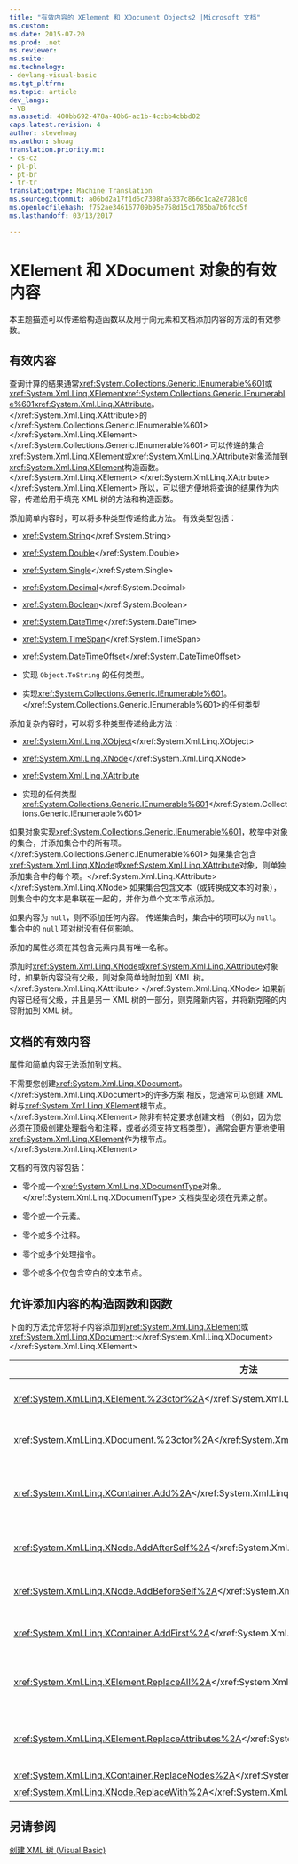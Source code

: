 ```yaml
---
title: "有效内容的 XElement 和 XDocument Objects2 |Microsoft 文档"
ms.custom: 
ms.date: 2015-07-20
ms.prod: .net
ms.reviewer: 
ms.suite: 
ms.technology:
- devlang-visual-basic
ms.tgt_pltfrm: 
ms.topic: article
dev_langs:
- VB
ms.assetid: 400bb692-478a-40b6-ac1b-4ccbb4cbbd02
caps.latest.revision: 4
author: stevehoag
ms.author: shoag
translation.priority.mt:
- cs-cz
- pl-pl
- pt-br
- tr-tr
translationtype: Machine Translation
ms.sourcegitcommit: a06bd2a17f1d6c7308fa6337c866c1ca2e7281c0
ms.openlocfilehash: f752ae346167709b95e758d15c1785ba7b6fcc5f
ms.lasthandoff: 03/13/2017

---
```

# <a name="valid-content-of-xelement-and-xdocument-objects"></a>XElement 和 XDocument 对象的有效内容
本主题描述可以传递给构造函数以及用于向元素和文档添加内容的方法的有效参数。  
  
## <a name="valid-content"></a>有效内容  
 查询计算的结果通常<xref:System.Collections.Generic.IEnumerable%601>或<xref:System.Xml.Linq.XElement><xref:System.Collections.Generic.IEnumerable%601><xref:System.Xml.Linq.XAttribute>。</xref:System.Xml.Linq.XAttribute>的</xref:System.Collections.Generic.IEnumerable%601></xref:System.Xml.Linq.XElement></xref:System.Collections.Generic.IEnumerable%601> 可以传递的集合<xref:System.Xml.Linq.XElement>或<xref:System.Xml.Linq.XAttribute>对象添加到<xref:System.Xml.Linq.XElement>构造函数。</xref:System.Xml.Linq.XElement> </xref:System.Xml.Linq.XAttribute> </xref:System.Xml.Linq.XElement> 所以，可以很方便地将查询的结果作为内容，传递给用于填充 XML 树的方法和构造函数。  
  
 添加简单内容时，可以将多种类型传递给此方法。 有效类型包括：  
  
-   <xref:System.String></xref:System.String>  
  
-   <xref:System.Double></xref:System.Double>  
  
-   <xref:System.Single></xref:System.Single>  
  
-   <xref:System.Decimal></xref:System.Decimal>  
  
-   <xref:System.Boolean></xref:System.Boolean>  
  
-   <xref:System.DateTime></xref:System.DateTime>  
  
-   <xref:System.TimeSpan></xref:System.TimeSpan>  
  
-   <xref:System.DateTimeOffset></xref:System.DateTimeOffset>  
  
-   实现 `Object.ToString` 的任何类型。  
  
-   实现<xref:System.Collections.Generic.IEnumerable%601>。</xref:System.Collections.Generic.IEnumerable%601>的任何类型  
  
 添加复杂内容时，可以将多种类型传递给此方法：  
  
-   <xref:System.Xml.Linq.XObject></xref:System.Xml.Linq.XObject>  
  
-   <xref:System.Xml.Linq.XNode></xref:System.Xml.Linq.XNode>  
  
-   <xref:System.Xml.Linq.XAttribute>  
  
-   实现的任何类型<xref:System.Collections.Generic.IEnumerable%601></xref:System.Collections.Generic.IEnumerable%601>  
  
 如果对象实现<xref:System.Collections.Generic.IEnumerable%601>，枚举中对象的集合，并添加集合中的所有项。</xref:System.Collections.Generic.IEnumerable%601> 如果集合包含<xref:System.Xml.Linq.XNode>或<xref:System.Xml.Linq.XAttribute>对象，则单独添加集合中的每个项。</xref:System.Xml.Linq.XAttribute> </xref:System.Xml.Linq.XNode> 如果集合包含文本（或转换成文本的对象），则集合中的文本是串联在一起的，并作为单个文本节点添加。  
  
 如果内容为 `null`，则不添加任何内容。 传递集合时，集合中的项可以为 `null`。 集合中的 `null` 项对树没有任何影响。  
  
 添加的属性必须在其包含元素内具有唯一名称。  
  
 添加时<xref:System.Xml.Linq.XNode>或<xref:System.Xml.Linq.XAttribute>对象时，如果新内容没有父级，则对象简单地附加到 XML 树。</xref:System.Xml.Linq.XAttribute> </xref:System.Xml.Linq.XNode> 如果新内容已经有父级，并且是另一 XML 树的一部分，则克隆新内容，并将新克隆的内容附加到 XML 树。  
  
## <a name="valid-content-for-documents"></a>文档的有效内容  
 属性和简单内容无法添加到文档。  
  
 不需要您创建<xref:System.Xml.Linq.XDocument>。</xref:System.Xml.Linq.XDocument>的许多方案 相反，您通常可以创建 XML 树与<xref:System.Xml.Linq.XElement>根节点。</xref:System.Xml.Linq.XElement> 除非有特定要求创建文档 （例如，因为您必须在顶级创建处理指令和注释，或者必须支持文档类型），通常会更方便地使用<xref:System.Xml.Linq.XElement>作为根节点。</xref:System.Xml.Linq.XElement>  
  
 文档的有效内容包括：  
  
-   零个或一个<xref:System.Xml.Linq.XDocumentType>对象。</xref:System.Xml.Linq.XDocumentType> 文档类型必须在元素之前。  
  
-   零个或一个元素。  
  
-   零个或多个注释。  
  
-   零个或多个处理指令。  
  
-   零个或多个仅包含空白的文本节点。  
  
## <a name="constructors-and-functions-that-allow-adding-content"></a>允许添加内容的构造函数和函数  
 下面的方法允许您将子内容添加到<xref:System.Xml.Linq.XElement>或<xref:System.Xml.Linq.XDocument>::</xref:System.Xml.Linq.XDocument> </xref:System.Xml.Linq.XElement>  
  
|方法|说明|  
|------------|-----------------|  
|<xref:System.Xml.Linq.XElement.%23ctor%2A></xref:System.Xml.Linq.XElement.%23ctor%2A>|构造<xref:System.Xml.Linq.XElement>。</xref:System.Xml.Linq.XElement>|  
|<xref:System.Xml.Linq.XDocument.%23ctor%2A></xref:System.Xml.Linq.XDocument.%23ctor%2A>|构造<xref:System.Xml.Linq.XDocument>。</xref:System.Xml.Linq.XDocument>|  
|<xref:System.Xml.Linq.XContainer.Add%2A></xref:System.Xml.Linq.XContainer.Add%2A>|<xref:System.Xml.Linq.XElement>或<xref:System.Xml.Linq.XDocument>.</xref:System.Xml.Linq.XDocument></xref:System.Xml.Linq.XElement>的子内容的末尾添加|  
|<xref:System.Xml.Linq.XNode.AddAfterSelf%2A></xref:System.Xml.Linq.XNode.AddAfterSelf%2A>|在<xref:System.Xml.Linq.XNode>。</xref:System.Xml.Linq.XNode>之后添加内容|  
|<xref:System.Xml.Linq.XNode.AddBeforeSelf%2A></xref:System.Xml.Linq.XNode.AddBeforeSelf%2A>|<xref:System.Xml.Linq.XNode>。</xref:System.Xml.Linq.XNode>之前添加的内容|  
|<xref:System.Xml.Linq.XContainer.AddFirst%2A></xref:System.Xml.Linq.XContainer.AddFirst%2A>|<xref:System.Xml.Linq.XContainer>。</xref:System.Xml.Linq.XContainer>的子内容的开头添加内容|  
|<xref:System.Xml.Linq.XElement.ReplaceAll%2A></xref:System.Xml.Linq.XElement.ReplaceAll%2A>|替换<xref:System.Xml.Linq.XElement>。</xref:System.Xml.Linq.XElement>的所有内容 （子节点和属性）|  
|<xref:System.Xml.Linq.XElement.ReplaceAttributes%2A></xref:System.Xml.Linq.XElement.ReplaceAttributes%2A>|替换<xref:System.Xml.Linq.XElement>。</xref:System.Xml.Linq.XElement>的属性|  
|<xref:System.Xml.Linq.XContainer.ReplaceNodes%2A></xref:System.Xml.Linq.XContainer.ReplaceNodes%2A>|用新内容替换子节点。|  
|<xref:System.Xml.Linq.XNode.ReplaceWith%2A></xref:System.Xml.Linq.XNode.ReplaceWith%2A>|用新内容替换节点。|  
  
## <a name="see-also"></a>另请参阅  
 [创建 XML 树 (Visual Basic)](../../../../visual-basic/programming-guide/concepts/linq/creating-xml-trees.md)
